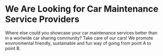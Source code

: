 # We Are Looking for Car Maintenance Service Providers #

Where else could you showcase your car maintenance services better than in a worlwide car sharing community? Take care of our cars! We promote environmental friendly, sustainable and fun way of going from point A to point B.
